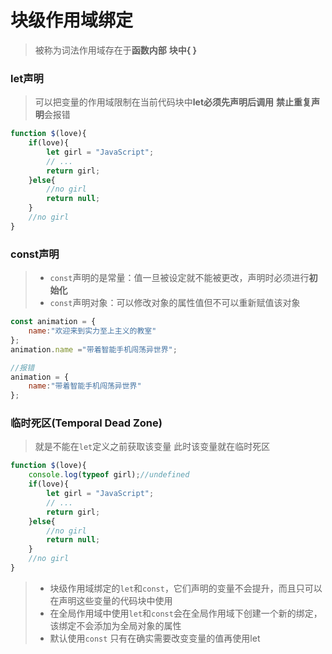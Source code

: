 # 块级作用域绑定
> 被称为词法作用域存在于**函数内部** **块中{ }**

### let声明
> 可以把变量的作用域限制在当前代码块中**let必须先声明后调用**
> **禁止重复声明**会报错

```js
function $(love){
	if(love){
		let girl = "JavaScript";
		// ...
		return girl;
	}else{
		//no girl
		return null;
	}
	//no girl
}
```

### const声明
> * `const`声明的是常量：值一旦被设定就不能被更改，声明时必须进行**初始化**
> * `const`声明对象：可以修改对象的属性值但不可以重新赋值该对象

```js
const animation = {
    name:"欢迎来到实力至上主义的教室"
};
animation.name ="带着智能手机闯荡异世界";

//报错
animation = {
    name:"带着智能手机闯荡异世界"
};
```

### 临时死区(Temporal Dead Zone)
> 就是不能在`let`定义之前获取该变量 此时该变量就在临时死区

```js
function $(love){
    console.log(typeof girl);//undefined
	if(love){
		let girl = "JavaScript";
		// ...
		return girl;
	}else{
		//no girl
		return null;
	}
	//no girl
}
```

> * 块级作用域绑定的`let`和`const`，它们声明的变量不会提升，而且只可以在声明这些变量的代码块中使用
> * 在全局作用域中使用`let`和`const`会在全局作用域下创建一个新的绑定，该绑定不会添加为全局对象的属性
> * 默认使用`const` 只有在确实需要改变变量的值再使用let



